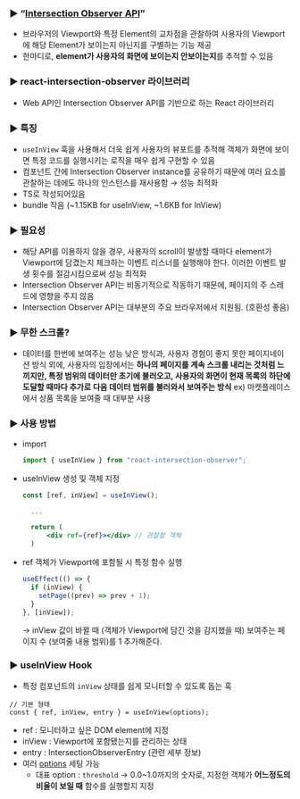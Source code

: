 ### ▶️ “[Intersection Observer API](https://github.com/thebuilder/react-intersection-observer)”

- 브라우저의 Viewport와 특정 Element의 교차점을 관찰하여 사용자의 Viewport에 해당 Element가 보이는지 아닌지를 구별하는 기능 제공
- 한마디로, **element가 사용자의 화면에 보이는지 안보이는지**를 추적할 수 있음

### ▶️ react-intersection-observer 라이브러리

- Web API인 Intersection Observer API를 기반으로 하는 React 라이브러리

### ▶️ 특징

- `useInView` 훅을 사용해서 더욱 쉽게 사용자의 뷰포트를 추적해 객체가 화면에 보이면 특정 코드를 실행시키는 로직을 매우 쉽게 구현할 수 있음
- 컴포넌트 간에 Intersection Observer instance를 공유하기 때문에 여러 요소를 관찰하는 데에도 하나의 인스턴스를 재사용함 → 성능 최적화
- TS로 작성되어있음
- bundle 작음 (~1.15KB for useInView, ~1.6KB for InView)

### ▶️ 필요성

- 해당 API를 이용하지 않을 경우, 사용자의 scroll이 발생할 때마다 element가 Viewport에 담겼는지 체크하는 이벤트 리스너를 실행해야 한다. 이러한 이벤트 발생 횟수를 절감시킴으로써 성능 최적화
- Intersection Observer API는 비동기적으로 작동하기 때문에, 페이지의 주 스레드에 영향을 주지 않음
- Intersection Observer API는 대부분의 주요 브라우저에서 지원됨. (호환성 좋음)

### ▶️ 무한 스크롤?

- 데이터를 한번에 보여주는 성능 낮은 방식과, 사용자 경험이 좋지 못한 페이지네이션 방식 외에, 사용자의 입장에서는 **하나의 페이지를 계속 스크롤 내리는 것처럼 느끼지만, 특정 범위의 데이터만 초기에 불러오고, 사용자의 화면이 현재 목록의 하단에 도달할 때마다 추가로 다음 데이터 범위를 불러와서 보여주는 방식**
  ex) 마켓플레이스에서 상품 목록을 보여줄 때 대부분 사용

### ▶️ 사용 방법

- import
  ```jsx
  import { useInView } from "react-intersection-observer";
  ```
- useInView 생성 및 객체 지정
  ```jsx
  const [ref, inView] = useInView();

    ...

    return (
  	  	<div ref={ref}></div> // 관찰할 객체
    )
  ```
- ref 객체가 Viewport에 포함될 시 특정 함수 실행
  ```jsx
  useEffect(() => {
    if (inView) {
      setPage((prev) => prev + 1);
    }
  }, [inView]);
  ```
  → inView 값이 바뀔 때 (객체가 Viewport에 담긴 것을 감지했을 때) 보여주는 페이지 수 (보여줄 내용 범위)를 1 추가해준다.

### ▶️ useInView Hook

- 특정 컴포넌트의 `inView` 상태를 쉽게 모니터할 수 있도록 돕는 훅

```tsx
// 기본 형태
const { ref, inView, entry } = useInView(options);
```

- ref : 모니터하고 싶은 DOM element에 지정
- inView : Viewport에 포함됐는지를 관리하는 상태
- entry : IntersectionObserverEntry (관련 세부 정보)
- 여러 [options](https://github.com/thebuilder/react-intersection-observer#options) 세팅 가능
  - 대표 option : `threshold`
    → 0.0~1.0까지의 숫자로, 지정한 객체가 **어느정도의 비율이 보일 때** 함수를 실행할지 지정
